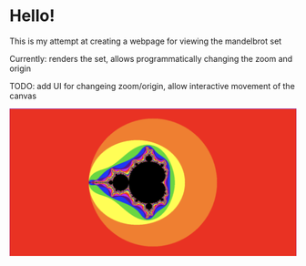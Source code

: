 # Hello!
This is my attempt at creating a webpage for viewing the mandelbrot set

Currently: renders the set, allows programmatically changing the zoom and origin

TODO: add UI for changeing zoom/origin, allow interactive movement of the canvas

![Part 1](mandelbrotpart1.png)

